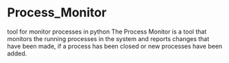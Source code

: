 # Process_Monitor
tool for monitor processes in python
The Process Monitor is a tool that monitors the running processes in the system and reports changes that have been made, if a process has been closed or new processes have been added.
